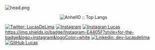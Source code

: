 ![head.png](https://uploaddeimagens.com.br/imagens/j298Yog)

<p align="center"><img src="https://github-readme-stats.vercel.app/api/top-langs/?username=Lucas-De-Lima&langs_count=10&theme=tokyonight&layout=compact" alt="AnhellO :: Top Langs" /></p>

[![Twitter: LucasDeLima](https://img.shields.io/twitter/follow/LucasDeLima___?style=social)](https://twitter.com/LucasDeLima___)
<a href="https://www.instagram.com/dev.lucasdelima/"><img alt="Instagram" src="https://img.shields.io/badge/Instagram-dev.lucasdelima-black?style=flat-square&logo=instagram"></a>
[![Instagran Lucas](https://img.shields.io/badge/Instagram-E4405F?style=for-the-badge&logo=instagram&logoColor=white)](https://www.instagram.com/dev.lucasdelima/)
https://img.shields.io/badge/Instagram-E4405F?style=for-the-badge&logo=instagram&logoColor=white
[![Linkedin: dev-lucasdelima](https://img.shields.io/badge/-lucasdelima-blue?style=flat-square&logo=Linkedin&logoColor=white&link=https://www.linkedin.com/in/dev-lucasdelima/)](https://www.linkedin.com/in/dev-lucasdelima/)
[![GitHub Lucas](https://img.shields.io/github/followers/Lucas-De-Lima?label=follow&style=social)](https://github.com/Lucas-De-Lima)


<!---
Lucas-De-Lima/Lucas-De-Lima is a ✨ special ✨ repository because its `README.md` (this file) appears on your GitHub profile.
You can click the Preview link to take a look at your changes.
--->
